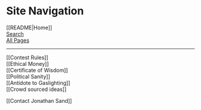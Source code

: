 # Site Navigation

[[README|Home]]  
[Search](/search.html)  
[All Pages](/all-pages.html)   

---

[[Contest Rules]]  
[[Ethical Money]]  
[[Certificate of Wisdom]]  
[[Political Sanity]]  
[[Antidote to Gaslighting]]  
[[Crowd sourced ideas]]  

[[Contact Jonathan Sand]]  
